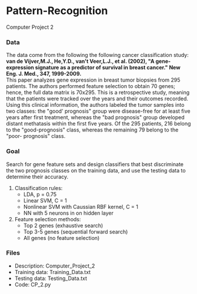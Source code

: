 # Pattern-Recognition
Computer Project 2

### Data
The data come from the following the following cancer classification study: <br/>
**van de Vijver,M.J., He,Y.D., van't Veer,L.J., et al. (2002), "A gene-expression signature as a predictor of survival in breast cancer." New Eng. J. Med., 347, 1999-2009.** <br/>
This paper analyzes gene expression in breast tumor biopsies from 295 patients. The authors performed feature selection to obtain 70 genes; hence, the full data matrix is 70x295. This is a retrospective study, meaning that the patients were tracked over the years and their outcomes recorded. Using this clinical information, the authors labeled the tumor samples into two classes: the "good' prognosis" group were disease-free for at least five years after first treatment, whereas the "bad prognosis" group developed distant methatasis within the first five years. Of the 295 patients, 216 belong to the "good-prognosis" class, whereas the remaining 79 belong to the "poor-
prognosis" class.


### Goal
Search for gene feature sets and design classifiers that best discriminate the two prognosis classes on the training data, and use the testing data to determine their accuracy.
1. Classification rules:
   - LDA, p = 0.75
   - Linear SVM, C = 1
   - Nonlinear SVM with Caussian RBF kernel, C = 1
   - NN with 5 neurons in on hidden layer
2. Feature selection methods:
   - Top 2 genes (exhaustive search)
   - Top 3-5 genes (sequential forward search)
   - All genes (no feature selection)
   
### Files
- Description: Computer_Project_2
- Training data: Training_Data.txt
- Testing data: Testing_Data.txt
- Code: CP_2.py
